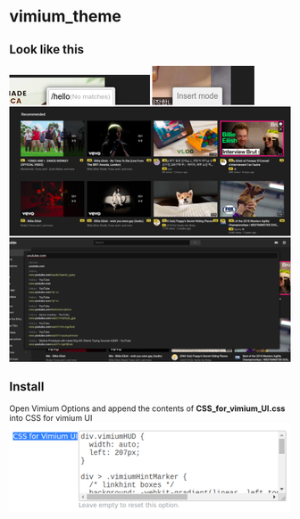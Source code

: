 # vimium_theme

## Look like this
![](img/2020-02-25_15-10_1.png)
![](img/2020-02-25_15-10.png)
![](img/2020-02-25_15-10_2.png)
![](img/2020-02-25_15-09_1.png)

## Install
Open Vimium Options and append the contents of **CSS_for_vimium_UI.css** into CSS for vimium UI
![](img/2020-02-25_15-09.png)
